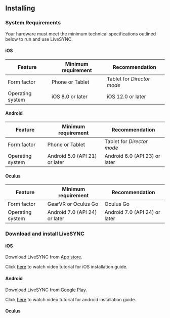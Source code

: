 ## Installing

### System Requirements

Your hardware must meet the minimum technical specifications outlined below to run and use LiveSYNC.

#### iOS ####

Feature | Minimum requirement | Recommendation
---------|--------------------|---------------
Form factor | Phone or Tablet | Tablet for *Director mode*
Operating system | iOS 8.0 or later | iOS 12.0 or later

#### Android ####

Feature | Minimum requirement | Recommendation
---------|--------------------|---------------
Form factor | Phone or Tablet | Tablet for *Director mode*
Operating system | Android 5.0 (API 21) or later | Android 6.0 (API 23) or later

#### Oculus ####

Feature | Minimum requirement | Recommendation
---------|--------------------|---------------
Form factor | GearVR or Oculus Go | Oculus Go
Operating system | Android 7.0 (API 24) or later | Android 7.0 (API 24) or later

### Download and install LiveSYNC

#### iOS ####

Download LiveSYNC from [App store](https://itunes.apple.com/us/app/livesync-presentation-solution/id1202200449?mt=8).

Click [here](https://vimeo.com/221436477) to watch video tutorial for iOS installation guide. 
#### Android ####

Download LiveSYNC from [Google Play](https://play.google.com/store/apps/details?id=fi.finwe.livesync.player.android&hl=en).

Click [here](https://vimeo.com/221453486) to watch video tutorial for android installation guide. 

#### Oculus ####